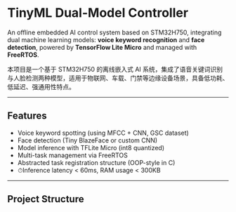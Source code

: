 # TinyML Dual-Model Controller

An offline embedded AI control system based on STM32H750, integrating dual machine learning models: **voice keyword recognition** and **face detection**, powered by **TensorFlow Lite Micro** and managed with **FreeRTOS**.

本项目是一个基于 STM32H750 的离线嵌入式 AI 系统，集成了语音关键词识别与人脸检测两种模型，适用于物联网、车载、门禁等边缘设备场景，具备低功耗、低延迟、强通用性特点。

---

##  Features

- Voice keyword spotting (using MFCC + CNN, GSC dataset)
- Face detection (Tiny BlazeFace or custom CNN)
- Model inference with TFLite Micro (int8 quantized)
- Multi-task management via FreeRTOS
- Abstracted task registration structure (OOP-style in C)
- ⏱Inference latency < 60ms, RAM usage < 300KB

---

## Project Structure